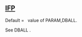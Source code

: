 ## [IFP](https://help.hexagonmi.com/bundle/MSC_Nastran_2022.4/page/Nastran_Combined_Book/qrg/parameters/TOC.IFP.xhtml)

Default =    value of PARAM,DBALL.

See  DBALL .

